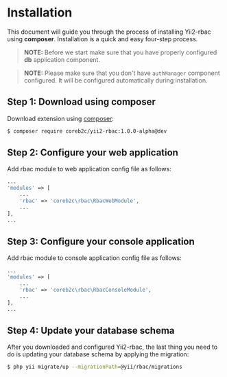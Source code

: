 # Installation

This document will guide you through the process of installing Yii2-rbac using **composer**. Installation is a quick and
easy four-step process.

> **NOTE:** Before we start make sure that you have properly configured **db** application component.

> **NOTE:** Please make sure that you don't have `authManager` component configured. It will be configured automatically
 during installation.

## Step 1: Download using composer

Download extension using [composer](https://getcomposer.org):

```bash
$ composer require coreb2c/yii2-rbac:1.0.0-alpha@dev
```

## Step 2: Configure your web application

Add rbac module to web application config file as follows:

```php
...
'modules' => [
    ...
    'rbac' => 'coreb2c\rbac\RbacWebModule',
    ...
],
...
```

## Step 3: Configure your console application

Add rbac module to console application config file as follows:

```php
...
'modules' => [
    ...
    'rbac' => 'coreb2c\rbac\RbacConsoleModule',
    ...
],
...
```

## Step 4: Update your database schema

After you downloaded and configured Yii2-rbac, the last thing you need to do is updating your database schema by 
applying the migration:

```bash
$ php yii migrate/up --migrationPath=@yii/rbac/migrations
```
